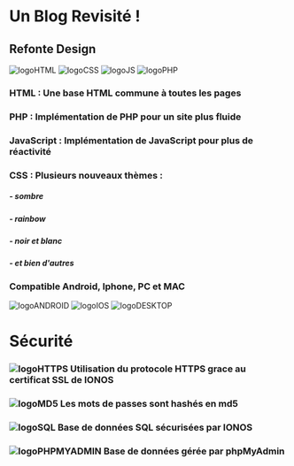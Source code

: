 # Un Blog Revisité !

## Refonte Design

[logoHTML]: https://github.com/darkshark400/BLOG/blob/master/public/icons/presentation/html.png
[logoCSS]: https://github.com/darkshark400/BLOG/blob/master/public/icons/presentation/css.png
[logoJS]: https://github.com/darkshark400/BLOG/blob/master/public/icons/presentation/js.png
[logoANDROID]: https://github.com/darkshark400/BLOG/blob/master/public/icons/presentation/android.png
[logoIOS]: https://github.com/darkshark400/BLOG/blob/master/public/icons/presentation/ios.png
[logoDESKTOP]: https://github.com/darkshark400/BLOG/blob/master/public/icons/presentation/desktop.png
[logoHTTPS]: https://github.com/darkshark400/BLOG/blob/master/public/icons/presentation/https.png
[logoSQL]: https://github.com/darkshark400/BLOG/blob/master/public/icons/presentation/sql.png
[logoPHPMYADMIN]: https://github.com/darkshark400/BLOG/blob/master/public/icons/presentation/phpMyAdmin.png
[logoPHP]: https://github.com/darkshark400/BLOG/blob/master/public/icons/presentation/php.png
[logoMD5]: https://github.com/darkshark400/BLOG/blob/master/public/icons/presentation/md5.png

![logoHTML] ![logoCSS] ![logoJS] ![logoPHP]

### HTML : Une base HTML commune à toutes les pages

### PHP : Implémentation de PHP pour un site plus fluide

### JavaScript : Implémentation de JavaScript pour plus de réactivité

### CSS : Plusieurs nouveaux thèmes :

##### - sombre
##### - rainbow
##### - noir et blanc
##### - et bien d'autres

### Compatible Android, Iphone, PC et MAC

![logoANDROID] ![logoIOS] ![logoDESKTOP]

#

# Sécurité

### ![logoHTTPS]  Utilisation du protocole HTTPS grace au certificat SSL de IONOS

### ![logoMD5]  Les mots de passes sont hashés en md5

### ![logoSQL]  Base de données SQL sécurisées par IONOS

### ![logoPHPMYADMIN]  Base de données gérée par phpMyAdmin
